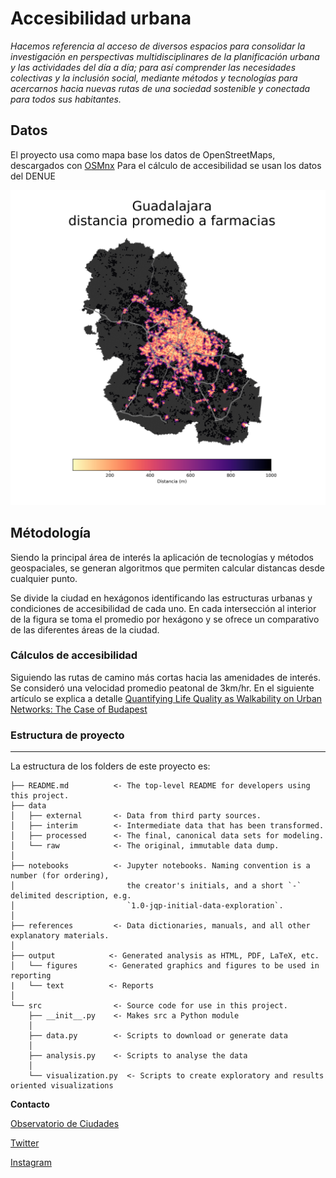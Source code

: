# Accesibilidad urbana
_Hacemos referencia al acceso de diversos espacios para consolidar la investigación en perspectivas multidisciplinares de la planificación urbana y las actividades del día a día; para así comprender las necesidades colectivas y la inclusión social, mediante métodos y tecnologías para acercarnos hacia nuevas rutas de una sociedad sostenible y conectada para todos sus habitantes._

## Datos
El proyecto usa como mapa base los datos de OpenStreetMaps, descargados con [OSMnx](https://github.com/gboeing/osmnx) 
Para el cálculo de accesibilidad se usan los datos del DENUE

![ ](output/figures/Guadalajara_dist_farmacias.png)

## Métodología
Siendo la principal área de interés la aplicación de tecnologías y métodos geospaciales, se generan algoritmos que permiten calcular distancas desde cualquier punto.

Se divide la ciudad en hexágonos identificando las estructuras urbanas y condiciones de accesibilidad de cada uno.
En cada intersección al interior de la figura se toma el promedio por hexágono y se ofrece un comparativo de las diferentes áreas de la ciudad.

### Cálculos de accesibilidad
Siguiendo las rutas de camino más cortas hacia las amenidades de interés. Se consideró una velocidad promedio peatonal de 3km/hr.
En el siguiente artículo se explica a detalle [Quantifying Life Quality as Walkability on Urban Networks: The Case of Budapest](https://arxiv.org/abs/1912.00893)


### Estructura de proyecto
------------

La estructura de los folders de este proyecto es:

```
├── README.md          <- The top-level README for developers using this project.
├── data
│   ├── external       <- Data from third party sources.
│   ├── interim        <- Intermediate data that has been transformed.
│   ├── processed      <- The final, canonical data sets for modeling.
│   └── raw            <- The original, immutable data dump.
│
├── notebooks          <- Jupyter notebooks. Naming convention is a number (for ordering),
│                         the creator's initials, and a short `-` delimited description, e.g.
│                         `1.0-jqp-initial-data-exploration`.
│
├── references         <- Data dictionaries, manuals, and all other explanatory materials.
│
├── output            <- Generated analysis as HTML, PDF, LaTeX, etc.
│   └── figures       <- Generated graphics and figures to be used in reporting
|   └── text          <- Reports
│
└── src                <- Source code for use in this project.
    ├── __init__.py    <- Makes src a Python module
    │
    ├── data.py        <- Scripts to download or generate data
    │
    ├── analysis.py    <- Scripts to analyse the data
    │
    └── visualization.py  <- Scripts to create exploratory and results oriented visualizations

```
**Contacto**

[Observatorio de Ciudades](https://observatoriodeciudades.mx/)

[Twitter](https://twitter.com/observacdstec?lang=es)

[Instagram](https://www.instagram.com/observaciudades.tec/)

